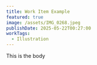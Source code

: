 ```yaml
---
title: Work Item Example
featured: true
image: /assets/IMG_0268.jpeg
publishDate: 2025-05-22T00:27:00
workTags:
  - Illustration
---
```

This is the body
